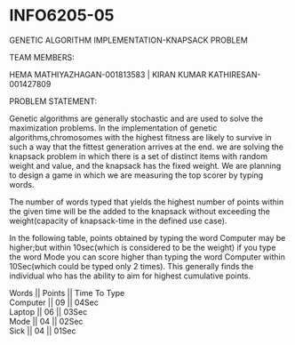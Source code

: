 # INFO6205-05
GENETIC ALGORITHM IMPLEMENTATION-KNAPSACK PROBLEM


TEAM MEMBERS:


HEMA MATHIYAZHAGAN-001813583 |  KIRAN KUMAR KATHIRESAN-001427809


PROBLEM STATEMENT:

 Genetic algorithms are generally stochastic and are used to solve the maximization problems. In the implementation of genetic algorithms,chromosomes with the highest fitness are likely to survive in such a way that the fittest generation arrives at the end. we are solving the knapsack problem in which there is a set of distinct items with random weight and value, and the knapsack has the fixed weight. We are planning to design a game in which we are measuring the top scorer by typing words. 

 The number of words typed that yields the highest number of points within the given time will be the added to the knapsack without exceeding the weight(capacity of knapsack-time in the defined use case).

 In the following table, points obtained by typing the word Computer may be higher;but within 10sec(which is considered to be the weight) if you type the word Mode you can score higher than typing the word Computer within 10Sec(which could be typed only 2 times). This generally finds the individual who has the ability to aim for highest cumulative points.


Words                                               ||              Points              ||                 Time To Type          
Computer                                            || 09                               ||                  04Sec                
Laptop                                              || 06                               ||                  03Sec                 
Mode                                                || 04                               ||                  02Sec                 
Sick                                                || 04                               ||                  01Sec                  
